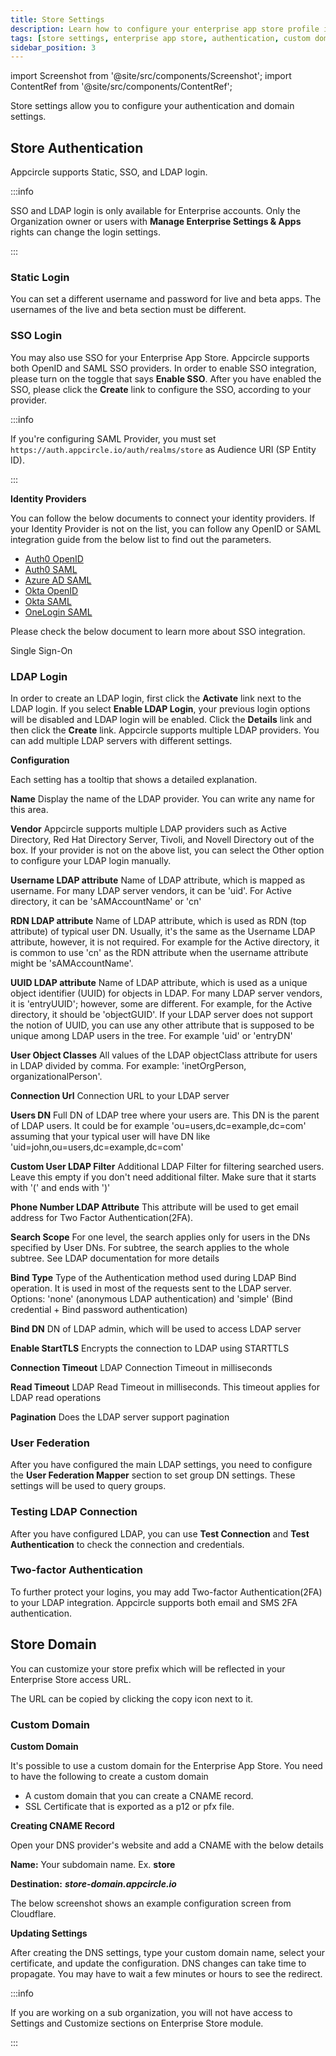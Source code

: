 ```yaml
---
title: Store Settings
description: Learn how to configure your enterprise app store profile in Appcircle
tags: [store settings, enterprise app store, authentication, custom domain, sso, ldap, static login, saml, openid, two-factor authentication]
sidebar_position: 3
---
```


import Screenshot from '@site/src/components/Screenshot';
import ContentRef from '@site/src/components/ContentRef';

Store settings allow you to configure your authentication and domain settings.

## Store Authentication

Appcircle supports Static, SSO, and LDAP login.

:::info

SSO and LDAP login is only available for Enterprise accounts. Only the Organization owner or users with **Manage Enterprise Settings & Apps** rights can change the login settings.

:::

### Static Login

You can set a different username and password for live and beta apps. The usernames of the live and beta section must be different.

<Screenshot url="https://cdn.appcircle.io/docs/assets/entstore-settings.png" />

### SSO Login

You may also use SSO for your Enterprise App Store. Appcircle supports both OpenID and SAML SSO providers. In order to enable SSO integration, please turn on the toggle that says **Enable SSO**. After you have enabled the SSO, please click the **Create** link to configure the SSO, according to your provider.

<Screenshot url='https://cdn.appcircle.io/docs/assets/entstore-ssotoggle.png' />

:::info

If you're configuring SAML Provider, you must set `https://auth.appcircle.io/auth/realms/store` as Audience URI (SP Entity ID).

:::

**Identity Providers​**

You can follow the below documents to connect your identity providers. If your Identity Provider is not on the list, you can follow any OpenID or SAML integration guide from the below list to find out the parameters.

- [Auth0 OpenID](/account/my-organization/sso-providers-configuration/auth-openid)
- [Auth0 SAML](/account/my-organization/sso-providers-configuration/auth-saml)
- [Azure AD SAML](/account/my-organization/sso-providers-configuration/azure-saml)
- [Okta OpenID](/account/my-organization/sso-providers-configuration/okta-openid)
- [Okta SAML](/account/my-organization/sso-providers-configuration/okta-saml)
- [OneLogin SAML](/account/my-organization/sso-providers-configuration/onelogin-saml)

Please check the below document to learn more about SSO integration.

<ContentRef url="/account/my-organization/sso-providers-configuration/single-sign-on">
  Single Sign-On
</ContentRef>

### LDAP Login

In order to create an LDAP login, first click the **Activate** link next to the LDAP login. If you select **Enable LDAP Login**, your previous login options will be disabled and LDAP login will be enabled. Click the **Details** link and then click the **Create** link. Appcircle supports multiple LDAP providers. You can add multiple LDAP servers with different settings.

<Screenshot url='https://cdn.appcircle.io/docs/assets/entstore-ldapenable.png' />

<Screenshot url='https://cdn.appcircle.io/docs/assets/entstore-ldapcreate.png' />

**Configuration**

Each setting has a tooltip that shows a detailed explanation.

**Name**
Display the name of the LDAP provider. You can write any name for this area.

**Vendor**
Appcircle supports multiple LDAP providers such as Active Directory, Red Hat Directory Server, Tivoli, and Novell Directory out of the box. If your provider is not on the above list, you can select the Other option to configure your LDAP login manually.

**Username LDAP attribute**
Name of LDAP attribute, which is mapped as username. For many LDAP server vendors, it can be 'uid'. For Active directory, it can be 'sAMAccountName' or 'cn'

**RDN LDAP attribute**
Name of LDAP attribute, which is used as RDN (top attribute) of typical user DN. Usually, it's the same as the Username LDAP attribute, however, it is not required. For example for the Active directory, it is common to use 'cn' as the RDN attribute when the username attribute might be 'sAMAccountName'.

**UUID LDAP attribute**
Name of LDAP attribute, which is used as a unique object identifier (UUID) for objects in LDAP. For many LDAP server vendors, it is 'entryUUID'; however, some are different. For example, for the Active directory, it should be 'objectGUID'. If your LDAP server does not support the notion of UUID, you can use any other attribute that is supposed to be unique among LDAP users in the tree. For example 'uid' or 'entryDN'

**User Object Classes**
All values of the LDAP objectClass attribute for users in LDAP divided by comma. For example: 'inetOrgPerson, organizationalPerson'.

**Connection Url**
Connection URL to your LDAP server

**Users DN**
Full DN of LDAP tree where your users are. This DN is the parent of LDAP users. It could be for example 'ou=users,dc=example,dc=com' assuming that your typical user will have DN like 'uid=john,ou=users,dc=example,dc=com'

**Custom User LDAP Filter**
Additional LDAP Filter for filtering searched users. Leave this empty if you don't need additional filter. Make sure that it starts with '(' and ends with ')'

**Phone Number LDAP Attribute**
This attribute will be used to get email address for Two Factor Authentication(2FA).

**Search Scope**
For one level, the search applies only for users in the DNs specified by User DNs. For subtree, the search applies to the whole subtree. See LDAP documentation for more details

**Bind Type**
Type of the Authentication method used during LDAP Bind operation. It is used in most of the requests sent to the LDAP server. Options: 'none' (anonymous LDAP authentication) and 'simple' (Bind credential + Bind password authentication)

**Bind DN**
DN of LDAP admin, which will be used to access LDAP server

**Enable StartTLS**
Encrypts the connection to LDAP using STARTTLS

**Connection Timeout**
LDAP Connection Timeout in milliseconds

**Read Timeout**
LDAP Read Timeout in milliseconds. This timeout applies for LDAP read operations

**Pagination**
Does the LDAP server support pagination

### User Federation

After you have configured the main LDAP settings, you need to configure the **User Federation Mapper** section to set group DN settings. These settings will be used to query groups.

### Testing LDAP Connection

After you have configured LDAP, you can use **Test Connection** and **Test Authentication** to check the connection and credentials.

<Screenshot url='https://cdn.appcircle.io/docs/assets/entstore-testconnection.png' />

### Two-factor Authentication

To further protect your logins, you may add Two-factor Authentication(2FA) to your LDAP integration. Appcircle supports both email and SMS 2FA authentication.

<Screenshot url='https://cdn.appcircle.io/docs/assets/entstore-2fa.png' />

## Store Domain

You can customize your store prefix which will be reflected in your Enterprise Store access URL.

The URL can be copied by clicking the copy icon next to it.

<Screenshot url='https://cdn.appcircle.io/docs/assets/BE-4225-settings3.png' />

### Custom Domain

**Custom Domain**

It's possible to use a custom domain for the Enterprise App Store. You need to have the following to create a custom domain

- A custom domain that you can create a CNAME record.
- SSL Certificate that is exported as a p12 or pfx file.

**Creating CNAME Record**

Open your DNS provider's website and add a CNAME with the below details

**Name:** Your subdomain name. Ex. **store**

**Destination:** _**store-domain.appcircle.io**_

The below screenshot shows an example configuration screen from Cloudflare.

<Screenshot url='https://cdn.appcircle.io/docs/assets/entstore-cname.png' />

**Updating Settings**

After creating the DNS settings, type your custom domain name, select your certificate, and update the configuration. DNS changes can take time to propagate. You may have to wait a few minutes or hours to see the redirect.

<Screenshot url="https://cdn.appcircle.io/docs/assets/BE-4225-settings6.png" />

:::info

If you are working on a sub organization, you will not have access to Settings and Customize sections on Enterprise Store module.

:::

<Screenshot url="https://cdn.appcircle.io/docs/assets/BE-4082-enterprisesub.png" />